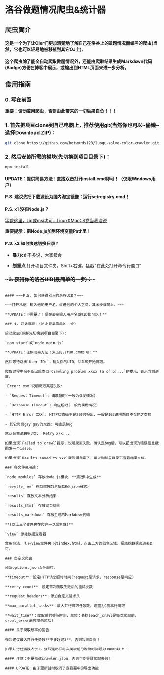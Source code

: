 # 洛谷做题情况爬虫&统计器

## 爬虫简介

#### 这是一个为了让OIer们更加清楚地了解自己在洛谷上的做题情况而编写的爬虫(当然，它也可以轻易地被移植到其它OJ上)。

#### 这个爬虫除了能全自动爬取做题情况外，还能由爬取结果生成Markdown代码(Badge)方便在博客中展示，或输出到HTML页面来进一步分析。

## 食用指南

### 0. 写在前面

**重要：请勿滥用爬虫，否则由此带来的一切后果自负！！！**

### 1. 首先把项目clone到自己电脑上，推荐使用git(当然你也可以~~~偷懒~~~选择Download ZIP)：

```bash
git clone https://github.com/hotwords123/luogu-solve-color-crawler.git
```

### 2. 然后安装所需的模块(先切换到项目目录下)：

```bash
npm install
```

#### UPDATE：提供简易方法！直接双击打开install.cmd即可！（仅限Windows用户）

**P.S. 建议先把下载源设为国内淘宝镜像：运行setregistry.cmd！**

#### P.S. x1 没有Node.js？

[猛戳这里，zip或msi均可，Linux&MacOS党当我没说](http://nodejs.cn/download/)

**重要提示：把Node.js加到环境变量Path里！**

#### P.S. x2 如何快速切换目录？

- **暴力cd** 不多说，大家都会

- **划重点** 打开项目文件夹，Shift+右键，猛戳"在此处打开命令行窗口"

### ~~~3. 获得你的洛谷UID(最简单的一步)：~~~

~~~打开你的个人空间，查看浏览器地址栏，你会看到类似`https://www.luogu.org/space/show?uid=<你的UID>`的东西，那个UID就是你的UID。~~~

#### ~~~P.S. 如何获得别人的洛谷UID？~~~

~~~打开私信，输入他的用户名，点进他的个人空间，其余步骤同上。~~~

**UPDATE：不需要了！现在直接输入用户名或UID都可以！**

### 4. 开始爬取！(这才是最简单的一步)

启动爬虫(同样先切换到项目目录下):

`npm start`或`node main.js`

**UPDATE：提供简易方法！双击打开run.cmd即可！**

然后等待跳出`User ID:`，输入你的UID，回车即开始爬取。

爬取过程中会不断出现类似`Crawling problem xxxx (a of b)...`的提示，表示当前进度。

`Error: xxx`说明爬取某题失败:

- `Request Timeout`: 请求超时(一般为偶发情况)

- `Response Timeout`: 响应超时(一般为偶发情况)

- `HTTP Error XXX`: HTTP状态码不是200时报出，一般是302说明题目不存在之类的

- 其它奇奇gay gay的东西: 可能是bug

默认会重试最多3次: `Retry x/x...`

如果出现`Failed to crawl`提示，说明爬取失败，确认是bug后，可以把出现的错误信息截图发一个issue。

如果出现`Results saved to xxx`就说明爬完了，可以到相应目录下查看结果文件。

### 各文件夹用途：

`node_modules` 存放Node.js模块，**第2步中生成**

`results_raw` 存放爬完的原始数据(json格式)

`results` 存放文本分析结果

`results_html` 存放网页结果

`results_markdown` 存放生成的Markdown代码

**(以上三个文件夹在爬完一次后生成)**

`view` 原始数据查看器

食用方法: 打开view文件夹下的index.html，点击上方的蓝色区域，把原始数据选进去即可。

### 自定义爬虫

修改options.json文件即可。

**timeout**：设定HTTP请求超时时间(request是请求，response是响应)

**retry_count**：设定首次爬取失败后的重试次数

**request_headers**：添加自定义请求头

**max_parallel_tasks**：最大并行爬取任务数，设置为1则串行爬取

**wait_time**：爬取前的等待时间，单位：毫秒(each_crawl是每次爬取前，crawl_error是爬取失败后)

#### 关于爬取频率的警告

强烈建议最大并行任务数**不要超过3**，否则后果自负！

如果并行任务数大于1，强烈建议将每次爬取前的等待时间设为100ms以上！

#### 注意：不要修改crawler.json，否则可能导致爬取失败！

#### UPDATE：由于更新暂时取消了查看器中的导出功能
